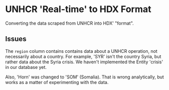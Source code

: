 UNHCR 'Real-time' to HDX Format
===============================

Converting the data scraped from UNHCR into HDX' "format".


Issues
------

The `region` column contains contains data about a UNHCR operation, not necessarily about a country. For example, 'SYR' isn't the country Syria, but rather data about the Syria crisis. We haven't implemented the Entity 'crisis' in our database yet.

Also, 'Horn' was changed to 'SOM' (Somalia). That is wrong analytically, but works as a matter of experimenting with the data.